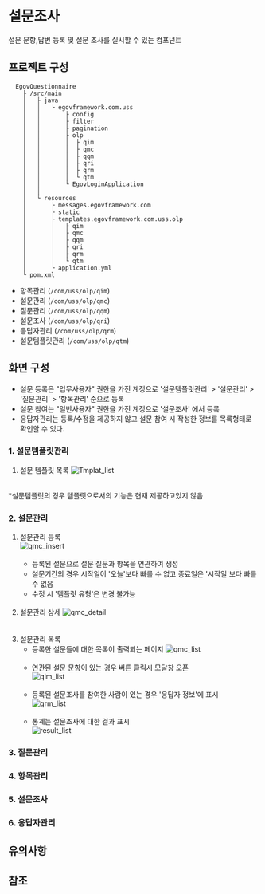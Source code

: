 # 설문조사

설문 문항,답변 등록 및 설문 조사를 실시할 수 있는 컴포넌트

## 프로젝트 구성

``` text
  EgovQuestionnaire
    ├ /src/main
    │   ├ java
    │   │   └ egovframework.com.uss
    │   │       ├ config
    │   │       ├ filter
    │   │       ├ pagination
    │   │       ├ olp
    │   │       │  ├ qim
    │   │       │  ├ qmc
    │   │       │  ├ qqm
    │   │       │  ├ qri
    │   │       │  ├ qrm
    │   │       │  └ qtm
    │   │       └ EgovLoginApplication
    │   │
    │   └ resources
    │       ├ messages.egovframework.com
    │       ├ static
    │       ├ templates.egovframework.com.uss.olp
    │       │   ├ qim
    │       │   ├ qmc
    │       │   ├ qqm
    │       │   ├ qri
    │       │   ├ qrm
    │       │   └ qtm
    │       └ application.yml
    └ pom.xml
```

- 항목관리 (`/com/uss/olp/qim`)
- 설문관리 (`/com/uss/olp/qmc`)
- 질문관리 (`/com/uss/olp/qqm`)
- 설문조사 (`/com/uss/olp/qri`)
- 응답자관리 (`/com/uss/olp/qrm`)
- 설문템플릿관리 (`/com/uss/olp/qtm`)

## 화면 구성

 - 설문 등록은 "업무사용자" 권한을 가진 계정으로 '설문템플릿관리' > '설문관리' > '질문관리' > '항목관리' 순으로 등록
 - 설문 참여는 "일반사용자" 권한을 가진 계정으로 '설문조사' 에서 등록
 - 응답자관리는 등록/수정을 제공하지 않고 설문 참여 시 작성한 정보를 목록형태로 확인할 수 있다.   

### 1. 설문템플릿관리

  1. 설문 템플릿 목록
  ![Tmplat_list](https://github.com/user-attachments/assets/3b77a2d4-321b-496e-982b-70cd9a4cb747)
  <br/>
  *설문템플릿의 경우 템플릿으로서의 기능은 현재 제공하고있지 않음
  
### 2. 설문관리

  1. 설문관리 등록   
    ![qmc_insert](https://github.com/user-attachments/assets/a800ce48-7551-4b78-87ee-097e3356a82d)
    <br/><br/>
     - 등록된 설문으로 설문 질문과 항목을 연관하여 생성
     - 설문기간의 경우 시작일이 '오늘'보다 빠를 수 없고 종료일은 '시작일'보다 빠를 수 없음
     - 수정 시 '템플릿 유형'은 변경 불가능   
    <br/>
  2. 설문관리 상세
    ![qmc_detail](https://github.com/user-attachments/assets/dd4add06-ad02-4299-8ebc-52c5711adcda)   
    <br/><br/>
  3. 설문관리 목록
     - 등록한 설문들에 대한 목록이 출력되는 페이지
      ![qmc_list](https://github.com/user-attachments/assets/8979a6cb-2ef4-4a6d-a3d5-bec613cedad2)
       <br/><br/>
     - 연관된 설문 문항이 있는 경우 버튼 클릭시 모달창 오픈   
        ![qim_list](https://github.com/user-attachments/assets/ae5d3a3d-3102-4db8-a1ec-87d34e81d107)
       <br/><br/>
     - 등록된 설문조사를 참여한 사람이 있는 경우 '응답자 정보'에 표시   
        ![qrm_list](https://github.com/user-attachments/assets/67d2dc6b-e918-43c1-bae4-e76aa1d3dc77)
       <br/><br/>
     - 통계는 설문조사에 대한 결과 표시   
        ![result_list](https://github.com/user-attachments/assets/87777233-fec0-47e0-9f5b-2b993a72e31a)   

### 3. 질문관리

### 4. 항목관리

### 5. 설문조사

### 6. 응답자관리



## 유의사항

## 참조
